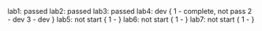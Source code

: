lab1: passed
lab2: passed
lab3: passed
lab4: dev {
    1 - complete, not pass
    2 - dev
    3 - dev
}
lab5: not start {
    1 -
}
lab6: not start {
    1 -
}
lab7: not start {
    1 -
}
